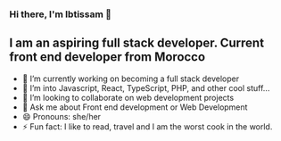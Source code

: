 ### Hi there, I'm Ibtissam 👋

## I am an aspiring full stack developer. Current front end developer from Morocco

- 🔭 I’m currently working on becoming a full stack developer
- 🌱 I’m into Javascript, React, TypeScript, PHP, and other cool stuff...
- 👯 I’m looking to collaborate on web development projects
- 💬 Ask me about Front end development or Web Development
- 😄 Pronouns: she/her
- ⚡ Fun fact: I like to read, travel and I am the worst cook in the world.




